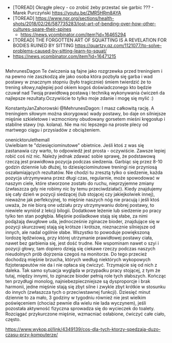 - [TOREAD] Okrągłe plecy - co zrobić żeby przestać sie garbic ??? - Marek Purczyński https://youtu.be/ZMR5HRm8AYA
- [TOREAD] https://www.npr.org/sections/health-shots/2018/02/26/587735283/lost-art-of-bending-over-how-other-cultures-spare-their-spines
  - https://news.ycombinator.com/item?id=16465294
-  [TOREAD] THE FORGOTTEN ART OF SQUATTING IS A REVELATION FOR BODIES RUINED BY SITTING https://quartzy.qz.com/1121077/to-solve-problems-caused-by-sitting-learn-to-squat/
  - https://news.ycombinator.com/item?id=16471215

##

MehrunesDagon
Te ćwiczenia są fajne jako rozgrzewka przed treningiem i na pewno nie zaszkodzą ale jako osoba która pozbyła się garba i wad postawy w znacznym stopniu (było tragicznie) śmiem twierdzić że to trening siłowy,najlepiej pod okiem kogoś doświadczonego kto będzie czuwał nad Twoją prawidłową postawą i techniką wykonywania ćwiczeń da najlepsze rezultaty.Oczywiście to tylko moje zdanie i mogę się mylić :)

KonstantyJanZahorowski
@MehrunesDagon: I masz całkowitą rację. A treningiem siłowym można skorygować wady postawy, bo daje on silniejsze mięśnie szkieletowe i wzmocniony obudowany gorsetem mieśni kręgosłup i stabilne stawy (np. kolana). Nie ma nic lepszego na proste plecy od martwego ciągu i przysiadów z obciążeniem.

onenicktorulethemall  
Uwielbiam te "dziesięciominutowe" obietnice. Jeśli ktoś z was się zastanawia czy warto, to odpowiedź jest prosta - oczywiście. Zawsze lepiej robić coś niż nic. Należy jednak zdawać sobie sprawę, że podstawową rzeczą jest prawidłowa pozycja podczas siedzenia. Garbiąc się przez 8-10 godzin dziennie lub dłużej, to dziesięciominutowe treningi nie przyniosą oszałamiających rezultatów. Nie chodzi tu zresztą tylko o siedzenie, każda pozycja utrzymywana przez długi czas, regularnie, może spowodować w naszym ciele, które stworzone zostało do ruchu, nieprzyjemne zmiany (zwłaszcza gdy nie robimy nic by temu przeciwdziałać). Kiedy znajdujemy się cały dzień w pozycji siedzącej (lub stojącej czy jakiejkolwiek innej), nieważne jak perfekcyjnej, to mięśnie naszych nóg nie pracują i jeśli ktoś uważa, że nie biorą one udziału przy utrzymywaniu dobrej postawy, to niewiele wyniósł z lekcji bilogii. Dodatkowe leżenie lub siedzenie po pracy tylko ten stan pogłębia. Mięśnie pośladkowe stają się słabe, za nimi podążają dwugłowe uda, jednocześnie zginacze bioder, znajdujące się w pozycji skurczowej stają się krótsze i krótsze, nieznacznie silniejsze od innych, ale nadal ogólnie słabe. Wszystko to powoduje powiększoną lordozę lędźwiową, przy której utrzymanie prawidłowej postawy ciała, nawet bez garbienia się, jest dość trudne. Nie wspominam nawet o szyi i pozycji głowy, tam dopiero dzieją się ciekawe rzeczy podczas naszych nieudolnych prób dojrzenia czegoś na monitorze. Do tego przecież dochodzą mięśnie brzucha, których według niektórych wykopowych fizjoterapeutów nie da i nie opłaca się ćwiczyć. Trzymajcie się od nich z daleka. Tak samo sytuacja wygląda w przypadku pracy stojącej, z tym że tutaj, między innymi, to zginacze bioder pełnią role tych słabszych. Kończąc ten przydługi monolog, najniebezpieczniejsze są dysproporcje i brak harmonii, jedne mięśnie stają się zbyt silne i zwykle zbyt krótkie w stosunku do innych (zwłaszcza tych o przeciwstawnej funkcji). Dziesięć minut dziennie to za mało, 3 godziny w tygodniu również nie jest wielkim poświęceniem (chociaż pewnie dla wielu nie lada wyczynem), jeśli pozostała aktywność fizyczna sprowadza się do wycieczek do toalety. Rozciągać przykurczone mięśnie, wzmacniać osłabione, ćwiczyć całe ciało, często.

https://www.wykop.pl/link/4349139/cos-dla-tych-ktorzy-spedzaja-duzo-czasu-przy-komputerze/